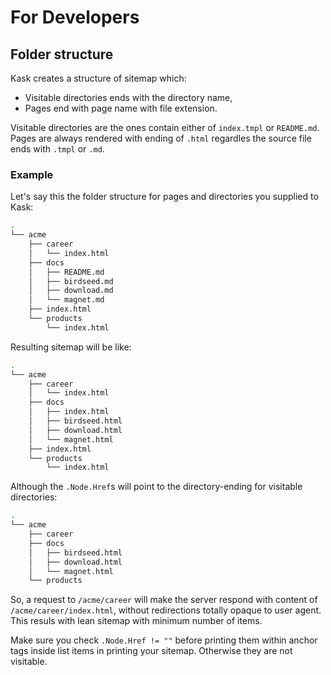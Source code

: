 # For Developers

## Folder structure

Kask creates a structure of sitemap which:

- Visitable directories ends with the directory name,
- Pages end with page name with file extension.

Visitable directories are the ones contain either of `index.tmpl` or `README.md`. Pages are always rendered with ending of `.html` regardles the source file ends with `.tmpl` or `.md`.

### Example

Let's say this the folder structure for pages and directories you supplied to Kask:

```sh
.
└── acme
    ├── career
    │   └── index.html
    ├── docs
    │   ├── README.md
    │   ├── birdseed.md
    │   ├── download.md
    │   └── magnet.md
    ├── index.html
    └── products
        └── index.html
```

Resulting sitemap will be like:

```sh
.
└── acme
    ├── career
    │   └── index.html
    ├── docs
    │   ├── index.html
    │   ├── birdseed.html
    │   ├── download.html
    │   └── magnet.html
    ├── index.html
    └── products
        └── index.html
```

Although the `.Node.Href`s will point to the directory-ending for visitable directories:

```sh
.
└── acme
    ├── career
    ├── docs
    │   ├── birdseed.html
    │   ├── download.html
    │   └── magnet.html
    └── products
```

So, a request to `/acme/career` will make the server respond with content of `/acme/career/index.html`, without redirections totally opaque to user agent. This resuls with lean sitemap with minimum number of items.

Make sure you check `.Node.Href != ""` before printing them within anchor tags inside list items in printing your sitemap. Otherwise they are not visitable.
